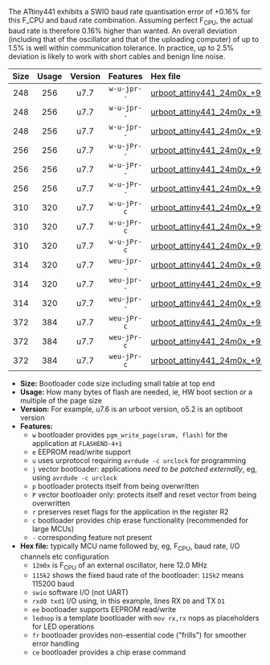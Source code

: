 The ATtiny441 exhibits a SWIO baud rate quantisation error of +0.16% for this F_CPU and baud rate combination. Assuming perfect F<sub>CPU</sub>, the actual baud rate is therefore 0.16% higher than wanted. An overall deviation (including that of the oscillator and that of the uploading computer) of up to 1.5% is well within communication tolerance. In practice, up to 2.5% deviation is likely to work with short cables and benign line noise.

|Size|Usage|Version|Features|Hex file|
|:-:|:-:|:-:|:-:|:--|
|248|256|u7.7|`w-u-jpr--`|[urboot_attiny441_24m0x_+921k6_swio_rxa2_txa1_lednop.hex](https://raw.githubusercontent.com/stefanrueger/urboot.hex/main/mcus/attiny441/external_oscillator/fcpu_24m0x/br_+921k6/urboot_attiny441_24m0x_+921k6_swio_rxa2_txa1_lednop.hex)|
|248|256|u7.7|`w-u-jpr--`|[urboot_attiny441_24m0x_+921k6_swio_rxa4_txa5_lednop.hex](https://raw.githubusercontent.com/stefanrueger/urboot.hex/main/mcus/attiny441/external_oscillator/fcpu_24m0x/br_+921k6/urboot_attiny441_24m0x_+921k6_swio_rxa4_txa5_lednop.hex)|
|248|256|u7.7|`w-u-jpr--`|[urboot_attiny441_24m0x_+921k6_swio_rxb2_txa7_lednop.hex](https://raw.githubusercontent.com/stefanrueger/urboot.hex/main/mcus/attiny441/external_oscillator/fcpu_24m0x/br_+921k6/urboot_attiny441_24m0x_+921k6_swio_rxb2_txa7_lednop.hex)|
|256|256|u7.7|`w-u-jPr--`|[urboot_attiny441_24m0x_+921k6_swio_rxa2_txa1.hex](https://raw.githubusercontent.com/stefanrueger/urboot.hex/main/mcus/attiny441/external_oscillator/fcpu_24m0x/br_+921k6/urboot_attiny441_24m0x_+921k6_swio_rxa2_txa1.hex)|
|256|256|u7.7|`w-u-jPr--`|[urboot_attiny441_24m0x_+921k6_swio_rxa4_txa5.hex](https://raw.githubusercontent.com/stefanrueger/urboot.hex/main/mcus/attiny441/external_oscillator/fcpu_24m0x/br_+921k6/urboot_attiny441_24m0x_+921k6_swio_rxa4_txa5.hex)|
|256|256|u7.7|`w-u-jPr--`|[urboot_attiny441_24m0x_+921k6_swio_rxb2_txa7.hex](https://raw.githubusercontent.com/stefanrueger/urboot.hex/main/mcus/attiny441/external_oscillator/fcpu_24m0x/br_+921k6/urboot_attiny441_24m0x_+921k6_swio_rxb2_txa7.hex)|
|310|320|u7.7|`w-u-jPr-c`|[urboot_attiny441_24m0x_+921k6_swio_rxa2_txa1_lednop_fr_ce.hex](https://raw.githubusercontent.com/stefanrueger/urboot.hex/main/mcus/attiny441/external_oscillator/fcpu_24m0x/br_+921k6/urboot_attiny441_24m0x_+921k6_swio_rxa2_txa1_lednop_fr_ce.hex)|
|310|320|u7.7|`w-u-jPr-c`|[urboot_attiny441_24m0x_+921k6_swio_rxa4_txa5_lednop_fr_ce.hex](https://raw.githubusercontent.com/stefanrueger/urboot.hex/main/mcus/attiny441/external_oscillator/fcpu_24m0x/br_+921k6/urboot_attiny441_24m0x_+921k6_swio_rxa4_txa5_lednop_fr_ce.hex)|
|310|320|u7.7|`w-u-jPr-c`|[urboot_attiny441_24m0x_+921k6_swio_rxb2_txa7_lednop_fr_ce.hex](https://raw.githubusercontent.com/stefanrueger/urboot.hex/main/mcus/attiny441/external_oscillator/fcpu_24m0x/br_+921k6/urboot_attiny441_24m0x_+921k6_swio_rxb2_txa7_lednop_fr_ce.hex)|
|314|320|u7.7|`weu-jpr--`|[urboot_attiny441_24m0x_+921k6_swio_rxa2_txa1_ee_lednop.hex](https://raw.githubusercontent.com/stefanrueger/urboot.hex/main/mcus/attiny441/external_oscillator/fcpu_24m0x/br_+921k6/urboot_attiny441_24m0x_+921k6_swio_rxa2_txa1_ee_lednop.hex)|
|314|320|u7.7|`weu-jpr--`|[urboot_attiny441_24m0x_+921k6_swio_rxa4_txa5_ee_lednop.hex](https://raw.githubusercontent.com/stefanrueger/urboot.hex/main/mcus/attiny441/external_oscillator/fcpu_24m0x/br_+921k6/urboot_attiny441_24m0x_+921k6_swio_rxa4_txa5_ee_lednop.hex)|
|314|320|u7.7|`weu-jpr--`|[urboot_attiny441_24m0x_+921k6_swio_rxb2_txa7_ee_lednop.hex](https://raw.githubusercontent.com/stefanrueger/urboot.hex/main/mcus/attiny441/external_oscillator/fcpu_24m0x/br_+921k6/urboot_attiny441_24m0x_+921k6_swio_rxb2_txa7_ee_lednop.hex)|
|372|384|u7.7|`weu-jPr-c`|[urboot_attiny441_24m0x_+921k6_swio_rxa2_txa1_ee_lednop_fr_ce.hex](https://raw.githubusercontent.com/stefanrueger/urboot.hex/main/mcus/attiny441/external_oscillator/fcpu_24m0x/br_+921k6/urboot_attiny441_24m0x_+921k6_swio_rxa2_txa1_ee_lednop_fr_ce.hex)|
|372|384|u7.7|`weu-jPr-c`|[urboot_attiny441_24m0x_+921k6_swio_rxa4_txa5_ee_lednop_fr_ce.hex](https://raw.githubusercontent.com/stefanrueger/urboot.hex/main/mcus/attiny441/external_oscillator/fcpu_24m0x/br_+921k6/urboot_attiny441_24m0x_+921k6_swio_rxa4_txa5_ee_lednop_fr_ce.hex)|
|372|384|u7.7|`weu-jPr-c`|[urboot_attiny441_24m0x_+921k6_swio_rxb2_txa7_ee_lednop_fr_ce.hex](https://raw.githubusercontent.com/stefanrueger/urboot.hex/main/mcus/attiny441/external_oscillator/fcpu_24m0x/br_+921k6/urboot_attiny441_24m0x_+921k6_swio_rxb2_txa7_ee_lednop_fr_ce.hex)|

- **Size:** Bootloader code size including small table at top end
- **Usage:** How many bytes of flash are needed, ie, HW boot section or a multiple of the page size
- **Version:** For example, u7.6 is an urboot version, o5.2 is an optiboot version
- **Features:**
  + `w` bootloader provides `pgm_write_page(sram, flash)` for the application at `FLASHEND-4+1`
  + `e` EEPROM read/write support
  + `u` uses urprotocol requiring `avrdude -c urclock` for programming
  + `j` vector bootloader: applications *need to be patched externally*, eg, using `avrdude -c urclock`
  + `p` bootloader protects itself from being overwritten
  + `P` vector bootloader only: protects itself and reset vector from being overwritten
  + `r` preserves reset flags for the application in the register R2
  + `c` bootloader provides chip erase functionality (recommended for large MCUs)
  + `-` corresponding feature not present
- **Hex file:** typically MCU name followed by, eg, F<sub>CPU</sub>, baud rate, I/O channels etc configuration
  + `12m0x` is F<sub>CPU</sub> of an external oscillator, here 12.0 MHz
  + `115k2` shows the fixed baud rate of the bootloader: `115k2` means 115200 baud
  + `swio` software I/O (not UART)
  + `rxd0 txd1` I/O using, in this example, lines RX `D0` and TX `D1`
  + `ee` bootloader supports EEPROM read/write
  + `lednop` is a template bootloader with `mov rx,rx` nops as placeholders for LED operations
  + `fr` bootloader provides non-essential code ("frills") for smoother error handling
  + `ce` bootloader provides a chip erase command
